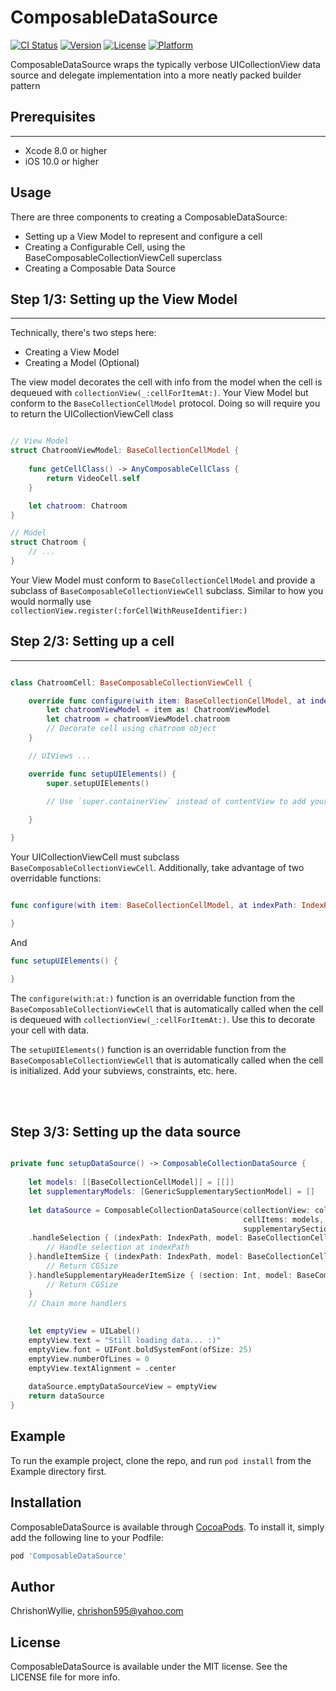 # ComposableDataSource

[![CI Status](https://img.shields.io/travis/ChrishonWyllie/ComposableDataSource.svg?style=flat)](https://travis-ci.org/ChrishonWyllie/ComposableDataSource)
[![Version](https://img.shields.io/cocoapods/v/ComposableDataSource.svg?style=flat)](https://cocoapods.org/pods/ComposableDataSource)
[![License](https://img.shields.io/cocoapods/l/ComposableDataSource.svg?style=flat)](https://cocoapods.org/pods/ComposableDataSource)
[![Platform](https://img.shields.io/cocoapods/p/ComposableDataSource.svg?style=flat)](https://cocoapods.org/pods/ComposableDataSource)

ComposableDataSource wraps the typically verbose UICollectionView data source and delegate implementation into a more neatly packed builder pattern

## Prerequisites

<hr />

<ul>
    <li>Xcode 8.0 or higher</li>
    <li>iOS 10.0 or higher</li>
</ul>

## Usage

There are three components to creating a ComposableDataSource:

<ul>
    <li>Setting up a View Model to represent and configure a cell</li>
    <li>Creating a Configurable Cell, using the BaseComposableCollectionViewCell superclass</li>
    <li>Creating a Composable Data Source</li>
</ul>

## Step 1/3: Setting up the View Model

<hr />

Technically, there's two steps here:
<ul>
    <li>Creating a View Model</li>
    <li>Creating a Model (Optional)</li>
</ul>

The view model decorates the cell with info from the model when the cell is dequeued with `collectionView(_:cellForItemAt:)`.
Your View Model but conform to the `BaseCollectionCellModel` protocol. Doing so will require you to return the UICollectionViewCell class

```swift

// View Model
struct ChatroomViewModel: BaseCollectionCellModel {
    
    func getCellClass() -> AnyComposableCellClass {
        return VideoCell.self
    }

    let chatroom: Chatroom
}

// Model
struct Chatroom {
    // ...
}
```

Your View Model must conform to `BaseCollectionCellModel` and provide a subclass of `BaseComposableCollectionViewCell` subclass. Similar to how you would normally use `collectionView.register(:forCellWithReuseIdentifier:)`

## Step 2/3: Setting up a cell

<hr />

```swift

class ChatroomCell: BaseComposableCollectionViewCell {

    override func configure(with item: BaseCollectionCellModel, at indexPath: IndexPath) {
        let chatroomViewModel = item as! ChatroomViewModel
        let chatroom = chatroomViewModel.chatroom
        // Decorate cell using chatroom object
    }

    // UIViews ...

    override func setupUIElements() {
        super.setupUIElements()

        // Use `super.containerView` instead of contentView to add your subviews
    
    }

}
```

Your UICollectionViewCell must subclass `BaseComposableCollectionViewCell`. Additionally, take advantage of two overridable functions:

```swift

func configure(with item: BaseCollectionCellModel, at indexPath: IndexPath) {

}
```
And

```swift
func setupUIElements() {

}
```

The `configure(with:at:)` function is an overridable function from the `BaseComposableCollectionViewCell` that is automatically called when the cell is dequeued with `collectionView(_:cellForItemAt:)`. Use this to decorate your cell with data.

The `setupUIElements()` function is an overridable function from the `BaseComposableCollectionViewCell` that is automatically called when the cell is initialized. Add your subviews, constraints, etc. here.

<br />
<br />

## Step 3/3: Setting up the data source

```swift

private func setupDataSource() -> ComposableCollectionDataSource {
        
    let models: [[BaseCollectionCellModel]] = [[]]
    let supplementaryModels: [GenericSupplementarySectionModel] = []
    
    let dataSource = ComposableCollectionDataSource(collectionView: collectionView,
                                                    cellItems: models,
                                                    supplementarySectionItems: supplementaryModels)
    .handleSelection { (indexPath: IndexPath, model: BaseCollectionCellModel) in
        // Handle selection at indexPath
    }.handleItemSize { (indexPath: IndexPath, model: BaseCollectionCellModel) -> CGSize in
        // Return CGSize
    }.handleSupplementaryHeaderItemSize { (section: Int, model: BaseComposableSupplementaryViewModel) -> CGSize in
        // Return CGSize
    }
    // Chain more handlers
    
    
    let emptyView = UILabel()
    emptyView.text = "Still loading data... :)"
    emptyView.font = UIFont.boldSystemFont(ofSize: 25)
    emptyView.numberOfLines = 0
    emptyView.textAlignment = .center
    
    dataSource.emptyDataSourceView = emptyView
    return dataSource
}
```

## Example

To run the example project, clone the repo, and run `pod install` from the Example directory first.

## Installation

ComposableDataSource is available through [CocoaPods](https://cocoapods.org). To install
it, simply add the following line to your Podfile:

```ruby
pod 'ComposableDataSource'
```

## Author

ChrishonWyllie, chrishon595@yahoo.com

## License

ComposableDataSource is available under the MIT license. See the LICENSE file for more info.
